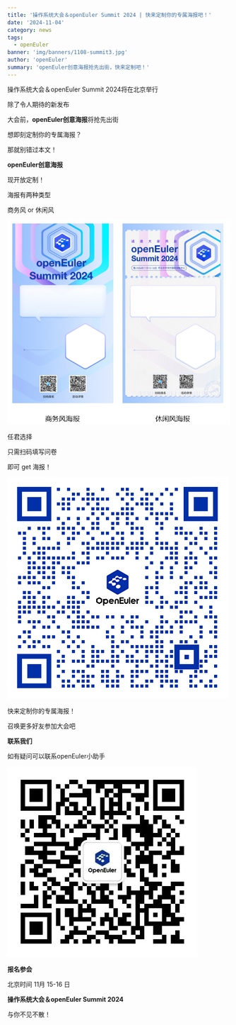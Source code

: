 ```yaml
---
title: '操作系统大会＆openEuler Summit 2024 | 快来定制你的专属海报吧！'
date: '2024-11-04'
category: news
tags:
  - openEuler
banner: 'img/banners/1108-summit3.jpg'
author: 'openEuler'
summary: 'openEuler创意海报抢先出街，快来定制吧！'
---
```




操作系统大会＆openEuler Summit 2024将在北京举行

除了令人期待的新发布

大会前，**openEuler创意海报**将抢先出街

想即刻定制你的专属海报？

那就别错过本文！





**openEuler创意海报**

现开放定制！

海报有两种类型

商务风 or 休闲风


![image2](./media/image1.png)

任君选择

只需扫码填写问卷

即可 get 海报！


![image2](./media/image2.png)

快来定制你的专属海报！

召唤更多好友参加大会吧



**联系我们**


如有疑问可以联系openEuler小助手


![image2](./media/image3.jpeg)


**报名参会**


北京时间 11月 15-16 日

**操作系统大会＆openEuler Summit 2024**

与你不见不散！
